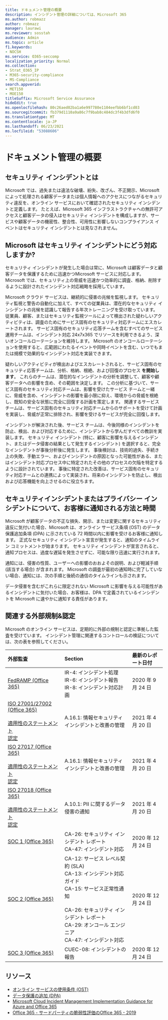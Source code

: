 ```yaml
---
title: ドキュメント管理の概要
description: インシデント管理の詳細については、Microsoft 365
ms.author: robmazz
author: robmazz
manager: laurawi
ms.reviewer: sosstah
audience: Admin
ms.topic: article
f1.keywords:
- NOCSH
ms.service: O365-seccomp
localization_priority: Normal
ms.collection:
- Strat_O365_IP
- M365-security-compliance
- MS-Compliance
search.appverid:
- MET150
- MOE150
titleSuffix: Microsoft Service Assurance
hideEdit: true
ms.openlocfilehash: 80c26aed02ba1a6e997780e1104eefbb6bf1cd03
ms.sourcegitcommit: fb379d1110a9a86c7f9bab8c484dc3f4b3dfd6f0
ms.translationtype: MT
ms.contentlocale: ja-JP
ms.lasthandoff: 06/23/2021
ms.locfileid: "53088606"
---
```

# <a name="incident-management-overview"></a>ドキュメント管理の概要

## <a name="what-is-a-security-incident"></a>セキュリティ インシデントとは

Microsoft では、過失または違法な破壊、紛失、改ざん、不正開示、Microsoft によって処理される顧客データまたは個人情報へのアクセスにつながるセキュリティ違反を、オンライン サービスにおいて確認されたセキュリティ インシデントと定義します。 たとえば、Microsoft 365 インフラストラクチャへの無許可アクセスと顧客データの侵入はセキュリティ インシデントを構成しますが、サービスや顧客データの機密性、整合性、可用性に影響しないコンプライアンス イベントはセキュリティ インシデントとは見なされません。

## <a name="how-does-microsoft-respond-to-security-incidents"></a>Microsoft はセキュリティ インシデントにどう対応しますか?

セキュリティ インシデントが発生した場合は常に、Microsoft は顧客データと顧客データを保護するために迅速かつMicrosoft サービスに対応します。 Microsoft では、セキュリティ上の脅威を迅速かつ効率的に調査、格納、削除するように設計されたインシデント対応戦略を採用しています。

Microsoft クラウド サービスは、継続的に侵害の兆候を監視します。 セキュリティ監視と警告の自動化に加えて、すべての従業員は、潜在的なセキュリティ インシデントの兆候を認識して報告する年次トレーニングを受け取っています。 従業員、顧客、またはセキュリティ監視ツールによって検出された疑わしいアクティビティは、調査のためにサービス固有のセキュリティ対応チームにエスカレートされます。 サービス固有のセキュリティ応答チームを含むすべてのサービス運用チームは、インシデント対応 24x7x365 でリソースを利用できるよう、深いオンコールローテーションを維持します。 Microsoft のオンコールローテーションを使用すると、広範囲にわたるイベントや同時イベントを含む、いつでもまたは規模で効果的なインシデント対応を実装できます。

疑わしいアクティビティが検出およびエスカレートされると、サービス固有のセキュリティ応答チームは、分析、格納、根絶、および回復のプロセス **を開始します**。 これらのチームは、潜在的なインシデントの分析を調整して、顧客や顧客データへの影響を含め、その範囲を決定します。 この分析に基づいて、サービス固有のセキュリティ対応チームは、影響を受けたサービス チームと一緒に、脅威を含め、インシデントの影響を最小限に抑え、環境からの脅威を根絶し、既知の安全な状態に完全に回復する計画を策定します。 関連するサービス チームは、サービス固有のセキュリティ対応チームからのサポートを受けて計画を実装し、脅威が正常に排除され、影響を受けるサービスが完全に回復します。

インシデントが解決された後、サービス チームは、今後同様のインシデントを防止、検出、および対応するために、インシデントから学んだすべての教訓を実装します。 セキュリティ インシデント (特に、顧客に影響を与えるインシデント、またはデータ侵害の結果として発生するインシデント) を選択すると、完全なインシデントが事後分析後に発生します。 事後検討は、技術的過失、手続き上の失敗、手動エラー、およびインシデントの原因となった可能性がある、またはインシデント対応プロセス中に特定されたその他のプロセスの欠陥を特定するように設計されています。 事後に特定された改善は、サービス固有のセキュリティ対応チームとの連携によって実装され、将来のインシデントを防止し、検出および応答機能を向上させるのに役立ちます。

## <a name="how-and-when-are-customers-notified-of-security-or-privacy-incidents"></a>セキュリティインシデントまたはプライバシー インシデントについて、お客様に通知される方法と時間

Microsoft が顧客データの不正な損失、開示、または変更に関するセキュリティ違反に気付いた場合、Microsoft は、オンライン サービス条項 (OST) のデータ保護追加条項 (DPA) に示されている 72 時間以内に影響を受けるお客様に通知します。 正式なセキュリティ インシデント宣言が発生すると、通知のタイムライン コミットメントが始まります。 セキュリティ インシデントが宣言されると、通知プロセスは、過度な遅延を発生させずに、可能な限り迅速に実行されます。

通知には、侵害の性質、ユーザーへの影響のおおよその説明、および軽減手順 (該当する場合) が含まれます。 Microsoft の調査が最初の通知時に完了していない場合、通知には、次の手順と後続の通信のタイムラインも示されます。

データ侵害を含むがこれらに限定されない Microsoft に影響を与える可能性があるインシデントに気付いた場合、お客様は、DPA で定義されているインシデントを Microsoft に速やかに通知する責任があります。

## <a name="related-external-regulations--certifications"></a>関連する外部規制&認定

Microsoft のオンライン サービスは、定期的に外部の規制と認定に準拠した監査を受けています。 インシデント管理に関連するコントロールの検証については、次の表を参照してください。

| **外部監査** | **Section** | **最新のレポート日付** |
|:--------------------|:------------|:-----------------------|
| [FedRAMP (Office 365)](https://compliance.microsoft.com/compliancemanager) | IR-4: インシデント処理 <br> IR-6: インシデント報告 <br> IR-8: インシデント対応計画 | 2020 年 9 月 24 日 |
| [ISO 27001/27002 (Office 365)](https://servicetrust.microsoft.com/ViewPage/MSComplianceGuideV3?command=Download&downloadType=Document&downloadId=8d625374-4f2d-49f8-9d37-a4281ba98222&tab=7027ead0-3d6b-11e9-b9e1-290b1eb4cdeb&docTab=7027ead0-3d6b-11e9-b9e1-290b1eb4cdeb_ISO_Reports) <br><br> [適用性のステートメント](https://servicetrust.microsoft.com/ViewPage/MSComplianceGuideV3?command=Download&downloadType=Document&downloadId=c0df4ce8-c77e-4183-84eb-c8688470d8b1&tab=7027ead0-3d6b-11e9-b9e1-290b1eb4cdeb&docTab=7027ead0-3d6b-11e9-b9e1-290b1eb4cdeb_ISO_Reports) <br> [認定](https://servicetrust.microsoft.com/ViewPage/MSComplianceGuideV3?command=Download&downloadType=Document&downloadId=1e84a14a-2468-45ac-9412-5e53250d57ec&tab=7027ead0-3d6b-11e9-b9e1-290b1eb4cdeb&docTab=7027ead0-3d6b-11e9-b9e1-290b1eb4cdeb_ISO_Reports) | A.16.1: 情報セキュリティ インシデントと改善の管理 | 2021 年 4 月 20 日 |
| [ISO 27017 (Office 365)](https://servicetrust.microsoft.com/ViewPage/MSComplianceGuideV3?command=Download&downloadType=Document&downloadId=8d625374-4f2d-49f8-9d37-a4281ba98222&tab=7027ead0-3d6b-11e9-b9e1-290b1eb4cdeb&docTab=7027ead0-3d6b-11e9-b9e1-290b1eb4cdeb_ISO_Reports) <br><br> [適用性のステートメント](https://servicetrust.microsoft.com/ViewPage/MSComplianceGuideV3?command=Download&downloadType=Document&downloadId=c0df4ce8-c77e-4183-84eb-c8688470d8b1&tab=7027ead0-3d6b-11e9-b9e1-290b1eb4cdeb&docTab=7027ead0-3d6b-11e9-b9e1-290b1eb4cdeb_ISO_Reports) <br> [認定](https://servicetrust.microsoft.com/ViewPage/MSComplianceGuideV3?command=Download&downloadType=Document&downloadId=70de0999-5451-43a3-9ef4-761e8fbfb1a3&tab=7027ead0-3d6b-11e9-b9e1-290b1eb4cdeb&docTab=7027ead0-3d6b-11e9-b9e1-290b1eb4cdeb_ISO_Reports) | A.16.1: 情報セキュリティ インシデントと改善の管理 | 2021 年 4 月 20 日 |
| [ISO 27018 (Office 365)](https://servicetrust.microsoft.com/ViewPage/MSComplianceGuideV3?command=Download&downloadType=Document&downloadId=8d625374-4f2d-49f8-9d37-a4281ba98222&tab=7027ead0-3d6b-11e9-b9e1-290b1eb4cdeb&docTab=7027ead0-3d6b-11e9-b9e1-290b1eb4cdeb_ISO_Reports) <br><br> [適用性のステートメント](https://servicetrust.microsoft.com/ViewPage/MSComplianceGuideV3?command=Download&downloadType=Document&downloadId=c0df4ce8-c77e-4183-84eb-c8688470d8b1&tab=7027ead0-3d6b-11e9-b9e1-290b1eb4cdeb&docTab=7027ead0-3d6b-11e9-b9e1-290b1eb4cdeb_ISO_Reports) <br> [認定](https://servicetrust.microsoft.com/ViewPage/MSComplianceGuideV3?command=Download&downloadType=Document&downloadId=43e89534-f48d-42ea-a7a7-3523ff516036&tab=7027ead0-3d6b-11e9-b9e1-290b1eb4cdeb&docTab=7027ead0-3d6b-11e9-b9e1-290b1eb4cdeb_ISO_Reports) | A.10.1: PII に関するデータ侵害の通知  | 2021 年 4 月 20 日 |
| [SOC 1 (Office 365)](https://servicetrust.microsoft.com/ViewPage/MSComplianceGuideV3?command=Download&downloadType=Document&downloadId=90df3f9c-3aaf-4dbf-99d0-ca9f2991721b&tab=7027ead0-3d6b-11e9-b9e1-290b1eb4cdeb&docTab=7027ead0-3d6b-11e9-b9e1-290b1eb4cdeb_SOC_%2F_SSAE_16_Reports) | CA-26: セキュリティ インシデント レポート <br> CA-47: インシデント対応 | 2020 年 12 月 24 日 |
| [SOC 2 (Office 365)](https://servicetrust.microsoft.com/ViewPage/MSComplianceGuideV3?command=Download&downloadType=Document&downloadId=a73c1738-7892-42b7-acd3-87b6371c53f6&tab=7027ead0-3d6b-11e9-b9e1-290b1eb4cdeb&docTab=7027ead0-3d6b-11e9-b9e1-290b1eb4cdeb_SOC_%2F_SSAE_16_Reports) | CA-12: サービス レベル契約 (SLA) <br> CA-13: インシデント対応ガイド <br> CA-15: サービス正常性通知  <br>  <br> CA-26: セキュリティ インシデント レポート <br> CA-29: オンコール エンジニア <br> CA-47: インシデント対応 | 2020 年 12 月 24 日 |
| [SOC 3 (Office 365)](https://servicetrust.microsoft.com/ViewPage/MSComplianceGuideV3?command=Download&downloadType=Document&downloadId=274054e5-4968-48d2-bf94-9a8eda5d7a93&tab=7027ead0-3d6b-11e9-b9e1-290b1eb4cdeb&docTab=7027ead0-3d6b-11e9-b9e1-290b1eb4cdeb_SOC_%2F_SSAE_16_Reports) | CUEC-08: インシデントの報告  | 2020 年 12 月 24 日  |

## <a name="resources"></a>リソース

- [オンライン サービスの使用条件 (OST)](https://www.microsoft.com/licensing/product-licensing/products)
- [データ保護の追加 (DPA)](https://www.microsoft.com/licensing/product-licensing/products)
- [Microsoft Cloud Incident Management Implementation Guidance for Azure and Office 365](https://servicetrust.microsoft.com/ViewPage/TrustDocumentsV3?command=Download&downloadType=Document&downloadId=a8a7cb87-9710-4d09-8748-0835b6754e95&tab=7f51cb60-3d6c-11e9-b2af-7bb9f5d2d913&docTab=7f51cb60-3d6c-11e9-b2af-7bb9f5d2d913_FAQ_and_White_Papers)
- [Office 365 - サードパーティの脆弱性評価のOffice 365 - 2019](https://servicetrust.microsoft.com/ViewPage/TrustDocumentsV3?command=Download&downloadType=Document&downloadId=e85e478f-2491-435d-9c1b-2f0ad7ca8e56&tab=7f51cb60-3d6c-11e9-b2af-7bb9f5d2d913&docTab=7f51cb60-3d6c-11e9-b2af-7bb9f5d2d913_Pen_Test_and_Security_Assessments)
